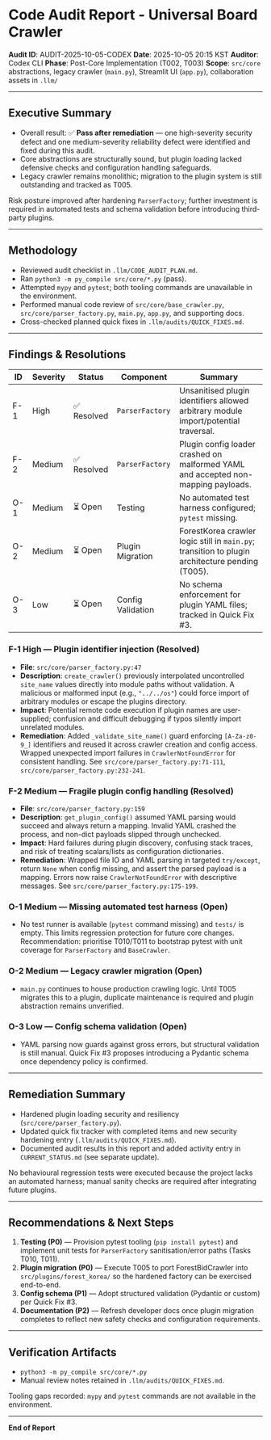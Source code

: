 # Code Audit Report - Universal Board Crawler
**Audit ID**: AUDIT-2025-10-05-CODEX
**Date**: 2025-10-05 20:15 KST
**Auditor**: Codex CLI
**Phase**: Post-Core Implementation (T002, T003)
**Scope**: `src/core` abstractions, legacy crawler (`main.py`), Streamlit UI (`app.py`), collaboration assets in `.llm/`

---

## Executive Summary
- Overall result: ✅ **Pass after remediation** — one high-severity security defect and one medium-severity reliability defect were identified and fixed during this audit.
- Core abstractions are structurally sound, but plugin loading lacked defensive checks and configuration handling safeguards.
- Legacy crawler remains monolithic; migration to the plugin system is still outstanding and tracked as T005.

Risk posture improved after hardening `ParserFactory`; further investment is required in automated tests and schema validation before introducing third-party plugins.

---

## Methodology
- Reviewed audit checklist in `.llm/CODE_AUDIT_PLAN.md`.
- Ran `python3 -m py_compile src/core/*.py` (pass).
- Attempted `mypy` and `pytest`; both tooling commands are unavailable in the environment.
- Performed manual code review of `src/core/base_crawler.py`, `src/core/parser_factory.py`, `main.py`, `app.py`, and supporting docs.
- Cross-checked planned quick fixes in `.llm/audits/QUICK_FIXES.md`.

---

## Findings & Resolutions

| ID | Severity | Status | Component | Summary |
|----|----------|--------|-----------|---------|
| F-1 | High | ✅ Resolved | `ParserFactory` | Unsanitised plugin identifiers allowed arbitrary module import/potential traversal. |
| F-2 | Medium | ✅ Resolved | `ParserFactory` | Plugin config loader crashed on malformed YAML and accepted non-mapping payloads. |
| O-1 | Medium | ⏳ Open | Testing | No automated test harness configured; `pytest` missing. |
| O-2 | Medium | ⏳ Open | Plugin Migration | ForestKorea crawler logic still in `main.py`; transition to plugin architecture pending (T005). |
| O-3 | Low | ⏳ Open | Config Validation | No schema enforcement for plugin YAML files; tracked in Quick Fix #3. |

### F-1 High — Plugin identifier injection (Resolved)
- **File**: `src/core/parser_factory.py:47`
- **Description**: `create_crawler()` previously interpolated uncontrolled `site_name` values directly into module paths without validation. A malicious or malformed input (e.g., `"../../os"`) could force import of arbitrary modules or escape the plugins directory.
- **Impact**: Potential remote code execution if plugin names are user-supplied; confusion and difficult debugging if typos silently import unrelated modules.
- **Remediation**: Added `_validate_site_name()` guard enforcing `[A-Za-z0-9_]` identifiers and reused it across crawler creation and config access. Wrapped unexpected import failures in `CrawlerNotFoundError` for consistent handling. See `src/core/parser_factory.py:71-111`, `src/core/parser_factory.py:232-241`.

### F-2 Medium — Fragile plugin config handling (Resolved)
- **File**: `src/core/parser_factory.py:159`
- **Description**: `get_plugin_config()` assumed YAML parsing would succeed and always return a mapping. Invalid YAML crashed the process, and non-dict payloads slipped through unchecked.
- **Impact**: Hard failures during plugin discovery, confusing stack traces, and risk of treating scalars/lists as configuration dictionaries.
- **Remediation**: Wrapped file IO and YAML parsing in targeted `try/except`, return `None` when config missing, and assert the parsed payload is a mapping. Errors now raise `CrawlerNotFoundError` with descriptive messages. See `src/core/parser_factory.py:175-199`.

### O-1 Medium — Missing automated test harness (Open)
- No test runner is available (`pytest` command missing) and `tests/` is empty. This limits regression protection for future core changes. Recommendation: prioritise T010/T011 to bootstrap pytest with unit coverage for `ParserFactory` and `BaseCrawler`.

### O-2 Medium — Legacy crawler migration (Open)
- `main.py` continues to house production crawling logic. Until T005 migrates this to a plugin, duplicate maintenance is required and plugin abstraction remains unverified.

### O-3 Low — Config schema validation (Open)
- YAML parsing now guards against gross errors, but structural validation is still manual. Quick Fix #3 proposes introducing a Pydantic schema once dependency policy is confirmed.

---

## Remediation Summary
- Hardened plugin loading security and resiliency (`src/core/parser_factory.py`).
- Updated quick fix tracker with completed items and new security hardening entry (`.llm/audits/QUICK_FIXES.md`).
- Documented audit results in this report and added activity entry in `CURRENT_STATUS.md` (see separate update).

No behavioural regression tests were executed because the project lacks an automated harness; manual sanity checks are required after integrating future plugins.

---

## Recommendations & Next Steps
1. **Testing (P0)** — Provision pytest tooling (`pip install pytest`) and implement unit tests for `ParserFactory` sanitisation/error paths (Tasks T010, T011).
2. **Plugin migration (P0)** — Execute T005 to port ForestBidCrawler into `src/plugins/forest_korea/` so the hardened factory can be exercised end-to-end.
3. **Config schema (P1)** — Adopt structured validation (Pydantic or custom) per Quick Fix #3.
4. **Documentation (P2)** — Refresh developer docs once plugin migration completes to reflect new safety checks and configuration requirements.

---

## Verification Artifacts
- `python3 -m py_compile src/core/*.py`
- Manual review notes retained in `.llm/audits/QUICK_FIXES.md`.

Tooling gaps recorded: `mypy` and `pytest` commands are not available in the environment.

---

**End of Report**
